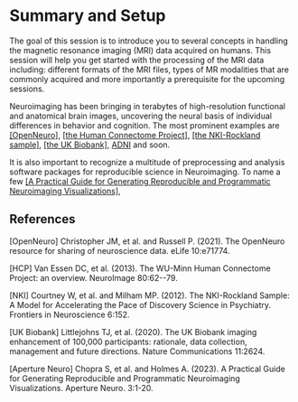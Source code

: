 # Summary and Setup

The goal of this session is to introduce you to several concepts in handling
 the magnetic resonance imaging (MRI) data acquired on humans. This session
 will help you get started with the processing of the MRI data including:
different formats of the MRI files, types of MR modalities that are commonly
 acquired and more importantly a prerequisite for the upcoming sessions.

Neuroimaging has been bringing in terabytes of high-resolution functional
and anatomical brain images, uncovering the neural basis of individual
 differences in behavior and cognition. The most prominent examples
are [[OpenNeuro]](#1), [[the Human Connectome Project]](#2), [[the NKI-Rockland sample]](#3),
[[the UK Biobank]](#4), [ADNI](https://adni.loni.usc.edu/) and soon.

It is also important to recognize a multitude of preprocessing and analysis software packages
for reproducible science in Neuroimaging. To name a few [[A Practical Guide for Generating Reproducible and Programmatic Neuroimaging Visualizations]](#5),
[](static/code-base_tools.png "Chopra S, et al. and Holmes A. 2023 Aperture Neuro")

## References
<a id="1">[OpenNeuro]</a>
Christopher JM, et al. and Russell P. (2021).
The OpenNeuro resource for sharing of neuroscience data.
eLife 10:e71774.

<a id="2">[HCP]</a>
Van Essen DC, et al. (2013).
The WU-Minn Human Connectome Project: an overview.
NeuroImage 80:62--79.

<a id="3">[NKI]</a>
Courtney W, et al. and Milham MP. (2012).
The NKI-Rockland Sample: A Model for Accelerating the Pace of Discovery Science in Psychiatry.
Frontiers in Neuroscience 6:152.

<a id="4">[UK Biobank]</a>
Littlejohns TJ, et al. (2020).
The UK Biobank imaging enhancement of 100,000 participants: rationale, data collection, management and future directions.
Nature Communications 11:2624.

<a id="5">[Aperture Neuro]</a>
Chopra S, et al. and Holmes A. (2023).
A Practical Guide for Generating Reproducible and Programmatic Neuroimaging Visualizations.
Aperture Neuro. 3:1-20.
